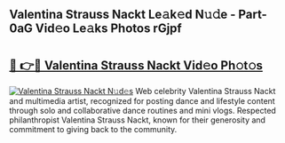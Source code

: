 ## Valentina Strauss Nackt Le𝚊k𝚎d N𝚞𝚍e - Part-0aG Vid𝚎o Le𝚊ks Photos rGjpf

# <h2><a href="http://fb7cdvi.evod.top/?m=Valentina+Strauss+Nackt">🔗 👉🔴 Valentina Strauss Nackt Vid𝚎o Ph𝚘t𝚘s</a></h2>

[![Valentina Strauss Nackt N𝚞d𝚎s](https://i.imgur.com/8V9OHl7.gif)](http://fb7cdvi.evod.top/?m=Valentina+Strauss+Nackt)
Web celebrity Valentina Strauss Nackt and multimedia artist, recognized for posting dance and lifestyle content through solo and collaborative dance routines and mini vlogs. Respected philanthropist Valentina Strauss Nackt, known for their generosity and commitment to giving back to the community. 
